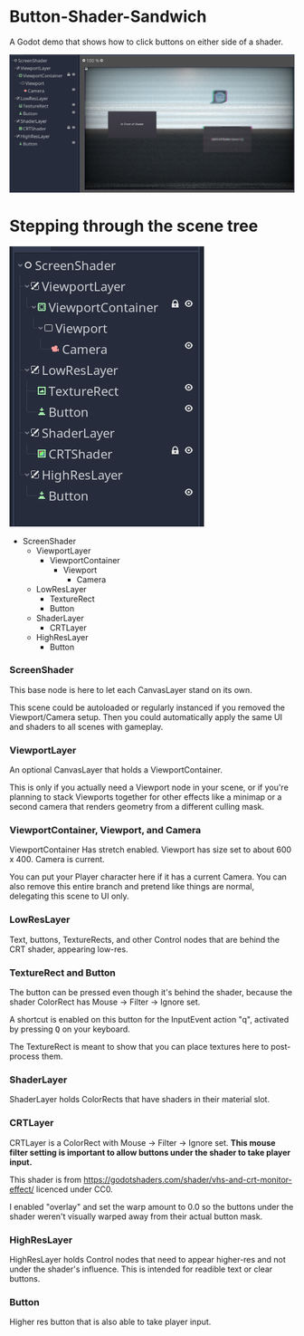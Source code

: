 # Button-Shader-Sandwich
A Godot demo that shows how to click buttons on either side of a shader.

![](screenshots/project-preview.PNG)

# Stepping through the scene tree

![](screenshots/scene-tree.PNG)

- ScreenShader
  - ViewportLayer
    - ViewportContainer
      - Viewport
        - Camera
  - LowResLayer
    - TextureRect
    - Button
  - ShaderLayer
    - CRTLayer
  - HighResLayer
    - Button

### ScreenShader

This base node is here to let each CanvasLayer stand on its own.

This scene could be autoloaded or regularly instanced if you removed the Viewport/Camera setup. Then you could automatically apply the same UI and shaders to all scenes with gameplay.

### ViewportLayer

An optional CanvasLayer that holds a ViewportContainer.

This is only if you actually need a Viewport node in your scene, or if you're planning to stack Viewports together for other effects like a minimap or a second camera that renders geometry from a different culling mask.

### ViewportContainer, Viewport, and Camera

ViewportContainer Has stretch enabled. Viewport has size set to about 600 x 400. Camera is current.

You can put your Player character here if it has a current Camera. You can also remove this entire branch and pretend like things are normal, delegating this scene to UI only.

### LowResLayer

Text, buttons, TextureRects, and other Control nodes that are behind the CRT shader, appearing low-res.

### TextureRect and Button

The button can be pressed even though it's behind the shader, because the shader ColorRect has Mouse -> Filter -> Ignore set.

A shortcut is enabled on this button for the InputEvent action "q", activated by pressing <kbd>Q</kbd> on your keyboard.

The TextureRect is meant to show that you can place textures here to post-process them.

### ShaderLayer

ShaderLayer holds ColorRects that have shaders in their material slot.

### CRTLayer

CRTLayer is a ColorRect with Mouse -> Filter -> Ignore set. **This mouse filter setting is important to allow buttons under the shader to take player input.**

This shader is from https://godotshaders.com/shader/vhs-and-crt-monitor-effect/ licenced under CC0.

I enabled "overlay" and set the warp amount to 0.0 so the buttons under the shader weren't visually warped away from their actual button mask.

### HighResLayer

HighResLayer holds Control nodes that need to appear higher-res and not under the shader's influence. This is intended for readible text or clear buttons.

### Button

Higher res button that is also able to take player input.
